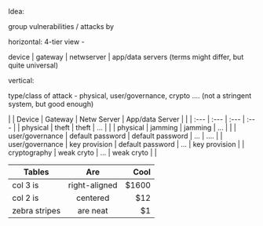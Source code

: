 Idea:

group vulnerabilities / attacks by

horizontal: 4-tier view -   

device  |   gateway  |   netwserver  |   app/data servers  (terms might differ, but quite universal)

vertical: 

type/class of attack  - physical, user/governance, crypto .... (not a stringent system, but good enough)


|                 | Device | Gateway | Netw Server | App/data Server |
|                 | :---          |     :---      |        :---  |       :---  |
| physical               | theft    | theft     | ...    |   | 
| physical               | jamming    | jamming     | ...    |   | 
| user/governance | default password    | default password   | ...   | .... |
| user/governance | key provision    | default password   | ...   | key provision |
| cryptography               | weak cryto     | ...     | weak cryto    |   | 



| Tables        | Are           | Cool  |
| ------------- |:-------------:| -----:|
| col 3 is      | right-aligned | $1600 |
| col 2 is      | centered      |   $12 |
| zebra stripes | are neat      |    $1 |
